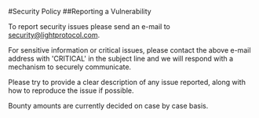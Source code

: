#Security Policy
##Reporting a Vulnerability

To report security issues please send an e-mail to security@lightprotocol.com.

For sensitive information or critical issues, please contact the above e-mail address with 'CRITICAL' in the subject line and we will respond with a mechanism to securely communicate.

Please try to provide a clear description of any issue reported, along with how to reproduce the issue if possible.

Bounty amounts are currently decided on case by case basis.
